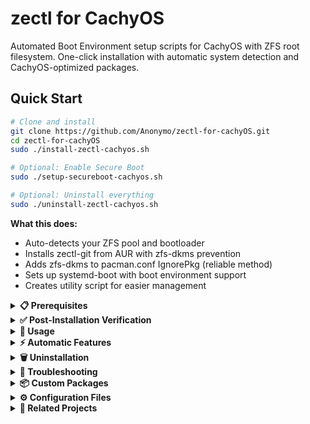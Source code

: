 # zectl for CachyOS

Automated Boot Environment setup scripts for CachyOS with ZFS root filesystem. One-click installation with automatic system detection and CachyOS-optimized packages.

## Quick Start

```bash
# Clone and install
git clone https://github.com/Anonymo/zectl-for-cachyOS.git
cd zectl-for-cachyOS
sudo ./install-zectl-cachyos.sh

# Optional: Enable Secure Boot
sudo ./setup-secureboot-cachyos.sh

# Optional: Uninstall everything
sudo ./uninstall-zectl-cachyos.sh
```

**What this does:**
- Auto-detects your ZFS pool and bootloader
- Installs zectl-git from AUR with zfs-dkms prevention
- Adds zfs-dkms to pacman.conf IgnorePkg (reliable method)
- Sets up systemd-boot with boot environment support
- Creates utility script for easier management

<details>
<summary><strong>📋 Prerequisites</strong></summary>

- CachyOS installed with **ZFS root filesystem**
- UEFI boot mode (required for Secure Boot features)
- Root access to run installation scripts
</details>

<details>
<summary><strong>✅ Post-Installation Verification</strong></summary>

### Test zectl Installation
```bash
zectl list  # Should show at least one boot environment
```

### Verify systemd-boot Integration
```bash
bootctl list  # Should show boot environment entries
# Reboot to see boot environments in systemd-boot menu (10s timeout)
```

### Test Boot Environment Creation
```bash
zectl create test-environment
zectl list  # Should show new environment
bootctl list  # Should show updated entries
```

### Verify Packages
```bash
pacman -Q zectl-cachyos zectl-pacman-hook-cachyos
```
</details>

<details>
<summary><strong>🚀 Usage</strong></summary>

### Basic Commands
```bash
# List environments
zectl list

# Create environment
zectl create my-backup

# Activate environment (requires reboot)
zectl activate my-backup

# Delete environment
zectl destroy old-backup
```

### Simplified Commands (zectl-manager)
```bash
zectl-manager snapshot     # Create timestamped snapshot
zectl-manager list         # Better formatted list
zectl-manager cleanup      # Remove old environments (keep last 5)
zectl-manager help         # Show all commands
```

### Secure Boot Commands
```bash
secureboot-manager status    # Check Secure Boot status
secureboot-manager verify    # Verify signatures
secureboot-manager enroll    # Enroll keys to firmware
```
</details>

<details>
<summary><strong>⚡ Automatic Features</strong></summary>

- **Pre-kernel snapshots**: Automatic boot environments before kernel updates
- **Secure Boot signing**: Automatic kernel signing after updates (if enabled)
- **Boot entry generation**: systemd-boot entries automatically created/updated
</details>

<details>
<summary><strong>🗑️ Uninstallation</strong></summary>

### Complete Removal
```bash
sudo ./uninstall-zectl-cachyos.sh
```

**What it removes:**
- All zectl packages (zectl-cachyos, zectl-git, zectl-pacman-hook)
- Configuration files (/etc/zectl/, pacman hooks)
- Utility scripts (zectl-manager, secureboot-manager)
- Restores original pacman.conf (removes zfs-dkms from IgnorePkg)
- Optionally removes Secure Boot components and keys

**What it preserves:**
- Existing ZFS boot environments and snapshots
- ZFS pool functionality (built into CachyOS kernel)
- Can optionally keep Secure Boot setup

**After uninstall:**
- You can install regular zectl from AUR if desired
- Boot environments still exist in ZFS - manually remove if needed
- ZFS functionality remains available

</details>

<details>
<summary><strong>🔧 Troubleshooting</strong></summary>

### Installation Issues
- **Build fails**: Check disk space in `/tmp`, internet connection
- **Package conflicts**: Remove existing packages: `sudo pacman -R zectl-git zectl-pacman-hook`

### Boot Environment Issues
- **Not showing in systemd-boot**: Run `zectl generate-bootloader-entries` and `bootctl update`
- **zectl command fails**: Check ZFS pool status: `zpool status`
- **No environments found**: Verify config: `cat /etc/zectl/zectl.conf`

### System Issues After Installation
- **Sleep/wake problems**: ZFS services might interfere with power management
  - Check ZFS service status: `systemctl status zfs-import-cache.service zfs-mount.service`
  - Disable problematic services temporarily: `sudo systemctl disable zfs-import-cache.service`
  - Check system logs: `journalctl -b | grep -i "suspend\|sleep\|wake"`

### Debug Mode
```bash
DEBUG=1 sudo ./install-zectl-cachyos.sh
```

### System Diagnostic
```bash
# Run comprehensive system diagnostic
./diagnose-system.sh
```
</details>

<details>
<summary><strong>📦 Custom Packages</strong></summary>

### zectl-cachyos
- Based on upstream zectl-git
- **No zfs-dkms dependency** (CachyOS has ZFS built-in)
- Conflicts with `zectl` and `zectl-git`

### zectl-pacman-hook-cachyos  
- Depends on `zectl-cachyos`
- Automatic boot environments before kernel updates
</details>

<details>
<summary><strong>⚙️ Configuration Files</strong></summary>

| File | Purpose |
|------|---------|
| `/etc/zectl/zectl.conf` | Main zectl configuration |
| `/etc/pacman.d/hooks/95-zectl-kernel.hook` | Auto-snapshot before kernel updates |
| `/etc/pacman.d/hooks/99-secureboot-kernel-sign.hook` | Auto-sign kernels (Secure Boot) |
| `/usr/local/bin/zectl-manager` | Simplified interface |
| `/usr/local/bin/secureboot-manager` | Secure Boot management |
</details>

<details>
<summary><strong>🔗 Related Projects</strong></summary>

- [zectl](https://github.com/johnramsden/zectl) - Original ZFS Boot Environment manager
- [CachyOS](https://cachyos.org/) - Performance-optimized Arch Linux distribution
</details>